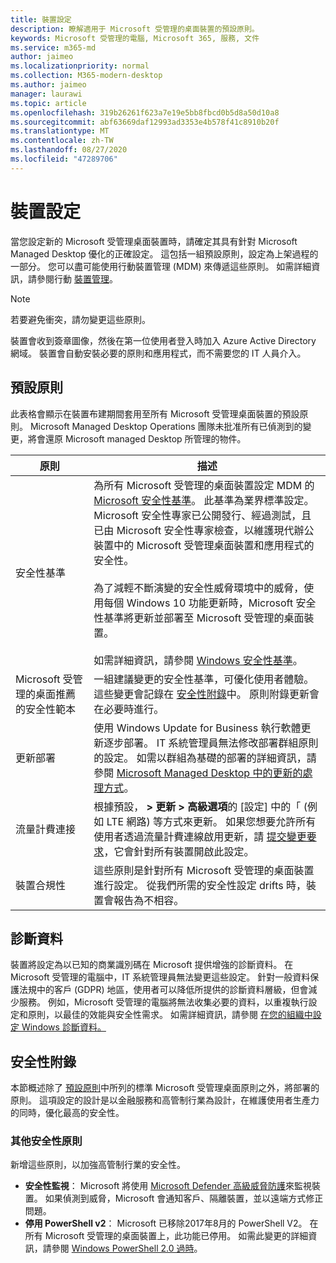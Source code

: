 ```yaml
---
title: 裝置設定
description: 瞭解適用于 Microsoft 受管理的桌面裝置的預設原則。
keywords: Microsoft 受管理的電腦, Microsoft 365, 服務, 文件
ms.service: m365-md
author: jaimeo
ms.localizationpriority: normal
ms.collection: M365-modern-desktop
ms.author: jaimeo
manager: laurawi
ms.topic: article
ms.openlocfilehash: 319b26261f623a7e19e5bb8fbcd0b5d8a50d10a8
ms.sourcegitcommit: abf63669daf12993ad3353e4b578f41c8910b20f
ms.translationtype: MT
ms.contentlocale: zh-TW
ms.lasthandoff: 08/27/2020
ms.locfileid: "47289706"
---
```

# <a name="device-configuration"></a>裝置設定


<!--This topic is the target for a "Learn more" link in the Enterprise Agreement (aka.ms/dev-config); do not delete.-->

<!-- Device configuration and Security Addendum-->

當您設定新的 Microsoft 受管理桌面裝置時，請確定其具有針對 Microsoft Managed Desktop 優化的正確設定。 這包括一組預設原則，設定為上架過程的一部分。 您可以盡可能使用行動裝置管理 (MDM) 來傳遞這些原則。 如需詳細資訊，請參閱行動 [裝置管理](https://docs.microsoft.com/windows/client-management/mdm/)。 

>[!NOTE]
>若要避免衝突，請勿變更這些原則。

裝置會收到簽章圖像，然後在第一位使用者登入時加入 Azure Active Directory 網域。 裝置會自動安裝必要的原則和應用程式，而不需要您的 IT 人員介入。

## <a name="default-policies"></a>預設原則

此表格會顯示在裝置布建期間套用至所有 Microsoft 受管理桌面裝置的預設原則。 Microsoft Managed Desktop Operations 團隊未批准所有已偵測到的變更，將會還原 Microsoft managed Desktop 所管理的物件。

原則 | 描述
--- | ---
安全性基準 | 為所有 Microsoft 受管理的桌面裝置設定 MDM 的[Microsoft 安全性基準](https://docs.microsoft.com/windows/device-security/windows-security-baselines)。 此基準為業界標準設定。 Microsoft 安全性專家已公開發行、經過測試，且已由 Microsoft 安全性專家檢查，以維護現代辦公裝置中的 Microsoft 受管理桌面裝置和應用程式的安全性。 <br><br>為了減輕不斷演變的安全性威脅環境中的威脅，使用每個 Windows 10 功能更新時，Microsoft 安全性基準將更新並部署至 Microsoft 受管理的桌面裝置。<br><br>如需詳細資訊，請參閱 [Windows 安全性基準](https://docs.microsoft.com/windows/security/threat-protection/windows-security-baselines)。
Microsoft 受管理的桌面推薦的安全性範本 | 一組建議變更的安全性基準，可優化使用者體驗。  這些變更會記錄在 [安全性附錄](#security-addendum)中。 原則附錄更新會在必要時進行。  
更新部署 | 使用 Windows Update for Business 執行軟體更新逐步部署。 IT 系統管理員無法修改部署群組原則的設定。 如需以群組為基礎的部署的詳細資訊，請參閱 [Microsoft Managed Desktop 中的更新的處理方式](updates.md)。
流量計費連接 | 根據預設， **> 更新 > 高級選項**的 [設定] 中的「 (例如 LTE 網路) 等方式來更新。 如果您想要允許所有使用者透過流量計費連線啟用更新，請 [提交變更要求](../working-with-managed-desktop/admin-support.md)，它會針對所有裝置開啟此設定。
| 裝置合規性 | 這些原則是針對所有 Microsoft 受管理的桌面裝置進行設定。 從我們所需的安全性設定 drifts 時，裝置會報告為不相容。

## <a name="diagnostic-data"></a>診斷資料

 裝置將設定為以已知的商業識別碼在 Microsoft 提供增強的診斷資料。 在 Microsoft 受管理的電腦中，IT 系統管理員無法變更這些設定。 針對一般資料保護法規中的客戶 (GDPR) 地區，使用者可以降低所提供的診斷資料層級，但會減少服務。 例如，Microsoft 受管理的電腦將無法收集必要的資料，以重複執行設定和原則，以最佳的效能與安全性需求。 如需詳細資訊，請參閱 [在您的組織中設定 Windows 診斷資料。](https://docs.microsoft.com/windows/privacy/configure-windows-diagnostic-data-in-your-organization#enhanced-level)

## <a name="security-addendum"></a>安全性附錄

 本節概述除了 [預設原則](#default-policies)中所列的標準 Microsoft 受管理桌面原則之外，將部署的原則。 這項設定的設計是以金融服務和高管制行業為設計，在維護使用者生產力的同時，優化最高的安全性。

 ### <a name="additional-security-policies"></a>其他安全性原則

 新增這些原則，以加強高管制行業的安全性。 
 - **安全性監視**： Microsoft 將使用 [Microsoft Defender 高級威脅防護](https://docs.microsoft.com/windows/security/threat-protection/windows-defender-atp/windows-defender-advanced-threat-protection)來監視裝置。 如果偵測到威脅，Microsoft 會通知客戶、隔離裝置，並以遠端方式修正問題。 
 - **停用 PowerShell v2**： Microsoft 已移除2017年8月的 PowerShell V2。 在所有 Microsoft 受管理的桌面裝置上，此功能已停用。 如需此變更的詳細資訊，請參閱 [Windows PowerShell 2.0 過時](https://devblogs.microsoft.com/powershell/windows-powershell-2-0-deprecation/)。
